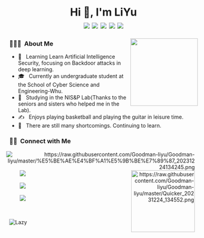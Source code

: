 <h1 align="center">Hi 👋, I'm LiYu
  <div style="text-align: center;">
    <img src="https://img.shields.io/badge/-C++-00599C?style=flat-square&logo=c%2B%2B&logoColor=white" style="display: inline-block;" /> 
    <img src="https://img.shields.io/badge/-Python-3776AB?style=flat-square&logo=python&logoColor=white" style="display: inline-block;" />
    <img src="https://img.shields.io/badge/pytorch-green?style=flat-square&logo=pytorch&logoColor=white" style="display: inline-block;" />
    <img src="https://img.shields.io/badge/C%23-yellow?style=flat-square&logo=csharp&logoColor=white" style="display: inline-block;" />
    <img src="https://img.shields.io/badge/Matlab-important?style=flat-square&logo=matrix&logoColor=white" style="display: inline-block;" />
  </div>
</h1>

<img align="right" width="180" src="https://camo.githubusercontent.com/5124bc64baa72108c343f25e8d9dd1680c99d2b9559b5b313c43761dd48ca743/68747470733a2f2f63646e2e6a7364656c6976722e6e65742f67682f73756e3032323553554e2f73756e3032323553554e2f6173736574732f696d616765732f617374726f6e6175742e706e67">

<h3> 👨🏻‍💻 &nbsp;About Me </h3>

  - 🤔 &nbsp; Learning Learn Artificial Intelligence Security, focusing on Backdoor attacks in deep learning.
  - 🎓 &nbsp; Currently an undergraduate student at the School of Cyber Science and Engineering-Whu.
  - 🌱 &nbsp; Studying in the NIS&P Lab(Thanks to the seniors and sisters who helped me in the Lab).
  - ✍️ &nbsp; Enjoys playing basketball and playing the guitar in leisure time.
  - 🔭 &nbsp; There are still many shortcomings. Continuing to learn.
<h3> 🤝🏻 &nbsp;Connect with Me</h3>

<div>
    <span align="right">
      <img align="right" style="margin: auto 8px" src="https://github-readme-stats.vercel.app/api/top-langs/?username=Goodman-liyu&layout=compact&langs_count=6&bg_color=E6E6FA" alt="https://raw.githubusercontent.com/Goodman-liyu/Goodman-liyu/master/%E5%BE%AE%E4%BF%A1%E5%9B%BE%E7%89%87_20231224134245.png">
      <img width="170" height="165" style="margin: auto 8px" align="right" src="https://github-profile-trophy.vercel.app/?username=Goodman-liyu&theme=onedark&title=MultiLanguage,Joined2020,Commits,Experience&row=2&column=2" alt="https://raw.githubusercontent.com/Goodman-liyu/Goodman-liyu/master/Quicker_20231224_134552.png">
  </span>  
  
  <span align="left">
    <p>&nbsp;&nbsp;&nbsp;&nbsp;&nbsp;&nbsp; 
      <a href="https://github.com/Goodman-liyu" target="_blank">
        <img src="https://img.shields.io/badge/email-white?style=social&logo=gmail&label=whu_yuli@whu.edu.cn">
      </a>
    </p>
    <p>&nbsp;&nbsp;&nbsp;&nbsp;&nbsp;&nbsp;  
      <a href="https://github.com/Goodman-liyu" target="_blank">
        <img src="https://img.shields.io/badge/github-white?style=social&logo=github&label=Goodman-liyu">
      </a>
    </p>
    <p>&nbsp;&nbsp;&nbsp;&nbsp;&nbsp;&nbsp;  
      <a href="https://decade.net.cn" target="_blank">
        <img src="https://img.shields.io/badge/Blog-blue?style=social&label=📝  Personal profile">
      </a>
    </p>
  </span>
</div>

<p> &nbsp;</p>
<img src="https://github-readme-activity-graph.vercel.app/graph?username=Goodman-liyu&theme=github-compact&custom_title=Activity&radius=30&height=250" alt="Lazy">


